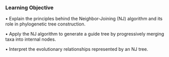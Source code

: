 ### Learning Objective

• Explain the principles behind the Neighbor-Joining (NJ) algorithm and its role in phylogenetic tree construction.

• Apply the NJ algorithm to generate a guide tree by progressively merging taxa into internal nodes.

• Interpret the evolutionary relationships represented by an NJ tree.
